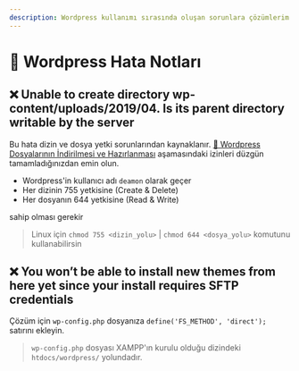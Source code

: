 ```yaml
---
description: Wordpress kullanımı sırasında oluşan sorunlara çözümlerim
---
```


# 🐞 Wordpress Hata Notları

## ❌ Unable to create directory wp-content/uploads/2019/04. Is its parent directory writable by the server

Bu hata dizin ve dosya yetki sorunlarından kaynaklanır. [🚧 Wordpress Dosyalarının İndirilmesi ve Hazırlanması](localhostta-wordpress.md#wordpress-dosyalarinin-indirilmesi-ve-hazirlanmasi) aşamasındaki izinleri düzgün tamamladığınızdan emin olun.

* Wordpress'in kullanıcı adı `deamon` olarak geçer
* Her dizinin 755 yetkisine \(Create & Delete\)
* Her dosyanın 644 yetkisine \(Read & Write\)

sahip olması gerekir

> Linux için `chmod 755 <dizin_yolu>` \| `chmod 644 <dosya_yolu>` komutunu kullanabilirsin

## ❌ You won’t be able to install new themes from here yet since your install requires SFTP credentials

Çözüm için `wp-config.php` dosyanıza `define('FS_METHOD', 'direct');` satırını ekleyin.

> `wp-config.php` dosyası XAMPP'ın kurulu olduğu dizindeki `htdocs/wordpress/` yolundadır.

